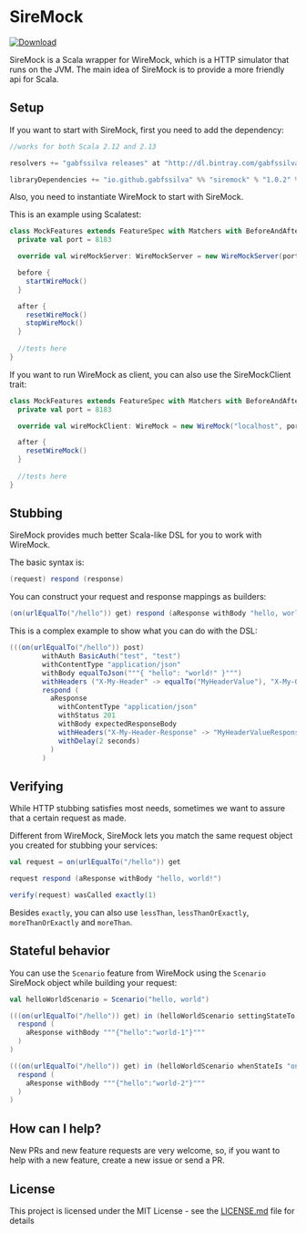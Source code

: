# SireMock

[![Download](https://api.bintray.com/packages/gabfssilva/maven/siremock/images/download.svg) ](https://bintray.com/gabfssilva/maven/siremock/_latestVersion)

SireMock is a Scala wrapper for WireMock, which is a HTTP simulator that runs on the JVM.
The main idea of SireMock is to provide a more friendly api for Scala.


## Setup

If you want to start with SireMock, first you need to add the dependency:

```scala
//works for both Scala 2.12 and 2.13

resolvers += "gabfssilva releases" at "http://dl.bintray.com/gabfssilva/maven"

libraryDependencies += "io.github.gabfssilva" %% "siremock" % "1.0.2" % "test"
```

Also, you need to instantiate WireMock to start with SireMock.

This is an example using Scalatest:


```scala
class MockFeatures extends FeatureSpec with Matchers with BeforeAndAfter with SireMockServer {
  private val port = 8183

  override val wireMockServer: WireMockServer = new WireMockServer(port)

  before {
    startWireMock()
  }

  after {
    resetWireMock()
    stopWireMock()
  }
  
  //tests here
}
```

If you want to run WireMock as client, you can also use the SireMockClient trait:

```scala
class MockFeatures extends FeatureSpec with Matchers with BeforeAndAfter with SireMockClient {
  private val port = 8183

  override val wireMockClient: WireMock = new WireMock("localhost", port)

  after {
    resetWireMock()
  }
  
  //tests here
}
```

## Stubbing

SireMock provides much better Scala-like DSL for you to work with WireMock.

The basic syntax is:

```scala
(request) respond (response)
```

You can construct your request and response mappings as builders:

```scala
(on(urlEqualTo("/hello")) get) respond (aResponse withBody "hello, world!")
```

This is a complex example to show what you can do with the DSL:

```scala
(((on(urlEqualTo("/hello")) post)
        withAuth BasicAuth("test", "test")
        withContentType "application/json"
        withBody equalToJson("""{ "hello": "world!" }""")
        withHeaders ("X-My-Header" -> equalTo("MyHeaderValue"), "X-My-Other-Header" -> equalTo("MyHeaderValue2")))
        respond (
          aResponse
            withContentType "application/json"
            withStatus 201
            withBody expectedResponseBody
            withHeaders("X-My-Header-Response" -> "MyHeaderValueResponse")
            withDelay(2 seconds)
          )
        )
```

## Verifying

While HTTP stubbing satisfies most needs, sometimes we want to assure that a certain request as made.

Different from WireMock, SireMock lets you match the same request object you created for stubbing your services:

```scala
val request = on(urlEqualTo("/hello")) get

request respond (aResponse withBody "hello, world!")

verify(request) wasCalled exactly(1)
```

Besides `exactly`, you can also use `lessThan`, `lessThanOrExactly`, `moreThanOrExactly` and `moreThan`.

## Stateful behavior

You can use the `Scenario` feature from WireMock using the `Scenario` SireMock object while building your request:

```scala
val helloWorldScenario = Scenario("hello, world")

(((on(urlEqualTo("/hello")) get) in (helloWorldScenario settingStateTo "once")) 
  respond (
    aResponse withBody """{"hello":"world-1"}"""
  )
)

(((on(urlEqualTo("/hello")) get) in (helloWorldScenario whenStateIs "once")) 
  respond (
    aResponse withBody """{"hello":"world-2"}"""
  )
)
```

## How can I help?

New PRs and new feature requests are very welcome, so, if you want to help with a new feature, create a new issue or send a PR.

## License

This project is licensed under the MIT License - see the [LICENSE.md](LICENSE.md) file for details



